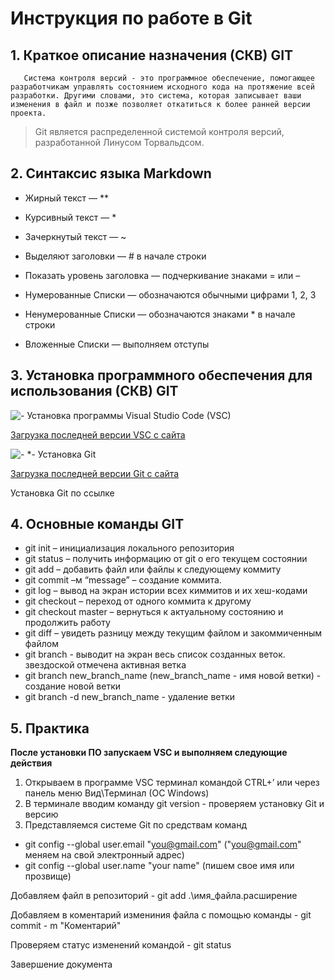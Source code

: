 # Инструкция по работе в Git

## 1. Краткое описание назначения (СКВ) GIT

       Система контроля версий - это программное обеспечение, помогающее разработчикам управлять состоянием исходного кода на протяжение всей разработки. Другими словами, это система, которая записывает ваши изменения в файл и позже позволяет откатиться к более ранней версии проекта.
> Git является распределенной системой контроля версий, разработанной Линусом Торвальдсом.



## 2. Синтаксис языка Markdown

* Жирный текст — **

* Курсивный текст — * 

* Зачеркнутый текст — ~ 

* Выделяют заголовки — # в начале строки

* Показать уровень заголовка — подчеркивание знаками = или – 

* Нумерованные Списки — обозначаются обычными цифрами 1, 2, 3 

* Ненумерованные Списки — обозначаются знаками * в начале строки 

* Вложенные Списки — выполняем отступы


## 3. Установка программного обеспечения для использования (СКВ) GIT


![- *Установка программы Visual Studio Code (VSC)*](VSC_im.jpg)

[Загрузка последней версии VSC с сайта](https://code.visualstudio.com/downloads)

![- *- *Установка Git*](Git_im.jpg)

[Загрузка последней версии Git с сайта](https://git-scm.com/downloads)

Установка Git по ссылке 

## 4. Основные команды GIT
* git init – инициализация локального репозитория
* git status – получить информацию от git о его текущем состоянии 
* git add – добавить файл или файлы к следующему коммиту 
* git commit –м “message” – создание коммита.
* git log – вывод на экран истории всех киммитов и их хеш-кодами 
* git checkout – переход от одного коммита к другому 
* git checkout master – вернуться к актуальному состоянию и продолжить работу 
* git diff – увидеть разницу между текущим файлом и закоммиченным файлом
* git branch - выводит на экран весь список созданных веток. звездоской отмечена активная ветка
* git branch new_branch_name (new_branch_name - имя новой ветки) - создание новой ветки
* git branch -d new_branch_name - удаление ветки


## 5. Практика
**После установки ПО запускаем VSC и выполняем следующие действия**
1. Открываем в программе VSC терминал  командой CTRL+’ или через панель меню Вид\Терминал (ОС Windows)
2. В терминале вводим команду git version - проверяем установку Git и версию
3. Представляемся системе Git по средствам команд 
* git config --global user.email "you@gmail.com" ("you@gmail.com" меняем на свой электронный адрес)
* git config --global user.name "your name" (пишем свое имя или прозвище)


Добавляем файл в репозиторий - git add .\имя_файла.расширение

Добавляем в коментарий измениния файла с помощью команды - git commit - m "Коментарий"

Проверяем статус изменений командой - git status

Завершение документа
